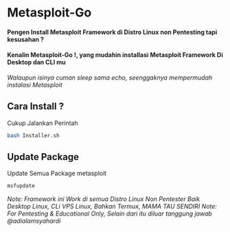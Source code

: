 # Metasploit-Go
#### Pengen Install Metasploit Framework di Distro Linux non Pentesting tapi kesusahan ?
#### Kenalin Metasploit-Go !, yang mudahin installasi Metasploit Framework Di Desktop dan CLI mu
_Walaupun isinya cuman sleep sama echo, seenggaknya mempermudah instalasi Metasploit_

## Cara Install ?
Cukup Jalankan Perintah

```sh
bash Installer.sh
```
## Update Package
Update Semua Package metasploit
```sh
msfupdate
```

_Note: Framework ini Work di semua Distro Linux Non Pentester Baik Desktop Linux, CLi VPS Linux, Bahkan Termux, MAMA TAU SENDIRI_
_Note: For Pentesting & Educational Only, Selain dari itu diluar tanggung jawab @adialamsyahardi_
